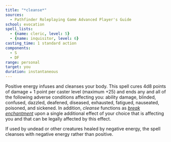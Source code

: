 ```yaml
---
title: "*cleanse*"
sources:
  - Pathfinder Roleplaying Game Advanced Player's Guide
school: evocation
spell_lists:
  - {name: cleric, level: 5}
  - {name: inquisitor, level: 6}
casting_time: 1 standard action
components:
  - S
  - DF
range: personal
target: you
duration: instantaneous
---
```


Positive energy infuses and cleanses your body. This spell cures 4d8 points of damage + 1 point per caster level (maximum +25) and ends any and all of the following adverse conditions affecting you: ability damage, blinded, confused, dazzled, deafened, diseased, exhausted, fatigued, nauseated, poisoned, and sickened. In addition, *cleanse* functions as [*break enchantment*](/spells/break-enchantment/) upon a single additional effect of your choice that is affecting you and that can be legally affected by this effect.

If used by undead or other creatures healed by negative energy, the spell cleanses with negative energy rather than positive.

